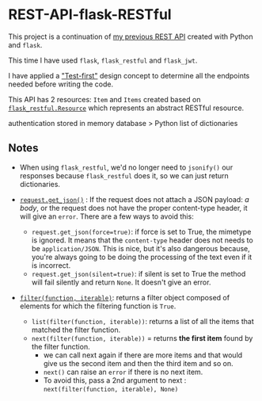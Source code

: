 # REST-API-flask-RESTful

This project is a continuation of [my previous REST API](https://github.com/NeryCaballero/REST-API-flask) created with Python and ```flask```. 

This time I have used ```flask```, ```flask_restful``` and ```flask_jwt```.

I have applied a ["Test-first"](https://github.com/NeryCaballero/REST-API-flask-RESTful/blob/main/Test-first-API-design.md) design concept to determine all the endpoints needed before writing the code.

This API has 2 resources: ```Item``` and ```Items``` created based on [```flask_restful.Resource```](https://www.kite.com/python/docs/flask_restful.Resource) which represents an abstract RESTful resource. 

authentication
stored in memory database > Python list of dictionaries



## Notes
- When using ```flask_restful```, we'd no longer need to ```jsonify()``` our responses because ```flask_restful``` does it, 
so we can just return dictionaries.

  
- [```request.get_json()```](https://www.kite.com/python/docs/flask.request.get_json) : If the request does not attach a JSON payload: *a body*, or the request does not have the proper content-type header, it will give an ```error```. 
  There are a few ways to avoid this: 
  - ```request.get_json(force=true)```: if force is set to True, the mimetype is ignored. It means that the ```content-type``` header does not needs to be ```application/JSON```. This is nice, but it's also dangerous because, you're always going to be doing the processing of the text even if it is incorrect.
  - ```request.get_json(silent=true)```: if silent is set to True the method will fail silently and return ```None```. It doesn't give an error.


- [```filter(function, iterable)```](https://www.kite.com/python/docs/builtins.filter): returns a filter object composed of elements for which the filtering function is ```True```.
    - ```list(filter(function, iterable))```: returns a list of all the items that matched the filter function.
    - ```next(filter(function, iterable))``` = returns **the first item** found by the filter function.
        - we can call next again if there are more items and that would give us the second item and then the third item and so on.
        - ```next()``` can raise an ```error``` if there is no next item. 
        -  To avoid this, pass a 2nd argument to next : ```next(filter(function, iterable), None)```
    









